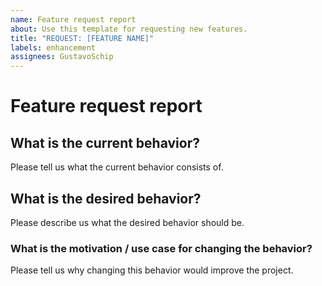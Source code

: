 ```yaml
---
name: Feature request report
about: Use this template for requesting new features.
title: "REQUEST: [FEATURE NAME]"
labels: enhancement
assignees: GustavoSchip
---
```


# Feature request report

## What is the current behavior?

Please tell us what the current behavior consists of.

## What is the desired behavior?

Please describe us what the desired behavior should be.

### What is the motivation / use case for changing the behavior?

Please tell us why changing this behavior would improve the project.
